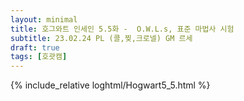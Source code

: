```yaml
---
layout: minimal
title: 호그와트 인세인 5.5화 -  O.W.L.s, 표준 마법사 시험
subtitle: 23.02.24 PL (콜,찢,크로넬) GM 르세
draft: true
tags: [호괏캠]
---
```


{% include_relative loghtml/Hogwart5_5.html %}
